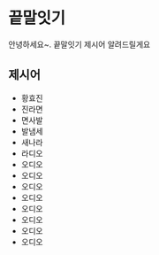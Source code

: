 # 끝말잇기
안녕하세요~. 끝말잇기 제시어 알려드릴게요

## 제시어
- 황효진
- 진라면
- 면사발
- 발냄세
- 새나라
- 라디오
- 오디오
- 오디오
- 오디오
- 오디오
- 오디오
- 오디오
- 오디오
- 오디오